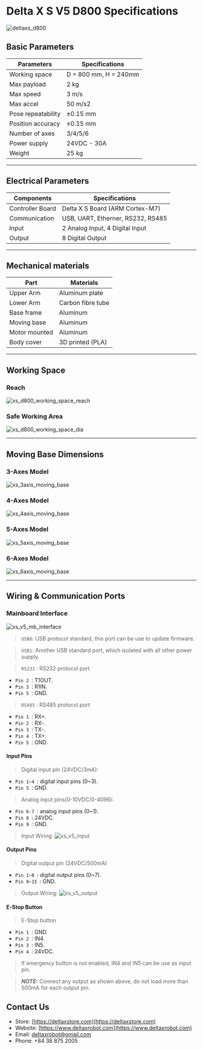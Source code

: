 # Delta X S V5 D800 Specifications

![deltaxs_d800](https://raw.githubusercontent.com/deltaxrobot/Delta-X-Docs/master/docs/images/xs_v4_d600_4axes_light.png)

## Basic Parameters

|Parameters                   | Specifications      |
|-----------------------------|---------------------|
|Working space                |D = 800 mm, H = 240mm|
|Max payload                  |2 kg                 |
|Max speed                    |3 m/s                |
|Max accel                    |50 m/s2              |
|Pose repeatability           |±0.15 mm             |
|Position accuracy            |±0.15 mm             |
|Number of axes               |3/4/5/6              |
|Power supply                 |24VDC - 30A          |
|Weight                       |25 kg                |

---

## Electrical Parameters

|Components                   | Specifications                  |
|-----------------------------|---------------------------------|
|Controller Board             |Delta X S Board (ARM Cortex-M7)  |
|Communication                |USB, UART, Etherner, RS232, RS485|
|Input                        |2 Analog Input, 4 Digital Input  |
|Output                       |8 Digital Output                 |

---

## Mechanical materials

|Part                         | Materials           |
|-----------------------------|---------------------|
|Upper Arm                    |Aluminum plate       |
|Lower Arm                    |Carbon fibre tube    |
|Base frame                   |Aluminum             |
|Moving base                  |Aluminum             |
|Motor mounted                |Aluminum             |
|Body cover                   |3D printed (PLA)     |

---

## Working Space

<!-- [![Foo](http://www.google.com.auhttps://raw.githubusercontent.com/deltaxrobot/Delta-X-Docs/master/docs/images/nav_logo7.png)](http://google.com.au/) -->

### Reach

![xs_d800_working_space_reach](https://raw.githubusercontent.com/deltaxrobot/Delta-X-Docs/master/docs/images/xs_d800_workingspace.png)

### Safe Working Area

![xs_d800_working_space_dia](https://raw.githubusercontent.com/deltaxrobot/Delta-X-Docs/master/docs/images/xs_d800_workingspace_dia.png)

---

## Moving Base Dimensions

### 3-Axes Model

![xs_3axis_moving_base](https://raw.githubusercontent.com/deltaxrobot/Delta-X-Docs/master/docs/images/xs_3axis_moving_base.png)

### 4-Axes Model

![xs_4axis_moving_base](https://raw.githubusercontent.com/deltaxrobot/Delta-X-Docs/master/docs/images/xs_4axis_moving_base.png)

### 5-Axes Model

![xs_5axis_moving_base](https://raw.githubusercontent.com/deltaxrobot/Delta-X-Docs/master/docs/images/xs_v5_5axis_moving_base.png)

### 6-Axes Model

![xs_6axis_moving_base](https://raw.githubusercontent.com/deltaxrobot/Delta-X-Docs/master/docs/images/xs_v5_6axis_moving_base.png)

---

## Wiring & Communication Ports

### Mainboard Interface

![xs_v5_mb_interface](https://raw.githubusercontent.com/deltaxrobot/Delta-X-Docs/master/docs/images/XS_V5_Interface.png)

> `USB0`: USB protocol standard, this port can be use to update firmware.

> `USB1`: Another USB standard port, which isolated with all other power supply.

> `RS232` : RS232 protocol port

* `Pin 2 `: T1OUT.
* `Pin 3 `: R1IN.
* `Pin 5 `: GND.

> `RS485` : RS485 protocol port

* `Pin 1 `: RX+.
* `Pin 2 `: RX-.
* `Pin 3 `: TX-.
* `Pin 4 `: TX+.
* `Pin 5 `: GND.

#### Input Pins

> Digital input pin (24VDC/3mA):

* `Pin 1~4 `: digital input pins (0~3).
* `Pin 5 `: GND.

> Analog input pins(0-10VDC/0-4096):

* `Pin 6-7 `: analog input pins (0~1).
* `Pin 8 `: 24VDC.
* `Pin 9 `: GND.

> Input Wiring:
    ![xs_v5_input](https://raw.githubusercontent.com/deltaxrobot/Delta-X-Docs/master/docs/images/XS_V5_Input.png)

#### Output Pins

> Digital output pin (24VDC/500mA)

* `Pin 1~8 `: digital output pins (0~7).
* `Pin 9~15 `: GND.

> Output Wiring:
    ![xs_v5_output](https://raw.githubusercontent.com/deltaxrobot/Delta-X-Docs/master/docs/images/XS_V5_Output.png)

#### E-Stop Button

> E-Stop button

* `Pin 1 `: GND.
* `Pin 2 `: IN4.
* `Pin 3 `: IN5.
* `Pin 4 `: 24VDC.

> If emergency button is not enabled, IN4 and IN5 can be use as input pin.

> **_NOTE:_** Connect any output as shown above, do not load more than 500mA for each output pin.

## Contact Us

* Store: [https://deltaxstore.com](https://deltaxstore.com)
* Website: [https://www.deltaxrobot.com](https://www.deltaxrobot.com)
* Email: [deltaxrobot@gmail.com](mailto:deltaxrobot@gmail.com)
* Phone: +84 38 875 2005
